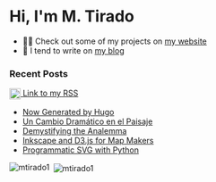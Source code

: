 <h1 align="left">Hi, I'm M. Tirado</h1>

- 👨‍💻 Check out some of my projects on [my website](https://mtirado.com)
- 📝 I tend to write on [my blog](https://mtirado.com/blog)

### Recent Posts
<p align="left">
<a href="https://mtirado.com/rss.xml" target="blank"><img align="center" src="https://raw.githubusercontent.com/rahuldkjain/github-profile-readme-generator/master/src/images/icons/Social/rss.svg" alt="https://mtirado.com/rss.xml" width="20" height="20"/> Link to my RSS</a>
</p>


<!-- BLOG-POST-LIST:START -->
- [Now Generated by Hugo](https://mtirado.com/blog/now-generated-by-hugo/)
- [Un Cambio Dramático en el Paisaje](https://mtirado.com/blog/cambio-paisaje/)
- [Demystifying the Analemma](https://mtirado.com/blog/demystifying-the-analemma/)
- [Inkscape and D3.js for Map Makers](https://mtirado.com/blog/inkscape-and-d3js-for-map-makers/)
- [Programmatic SVG with Python](https://mtirado.com/blog/programmatic-svg-with-python/)
<!-- BLOG-POST-LIST:END -->

<p><img align="left" src="https://github-readme-stats.vercel.app/api/top-langs?username=mtirado1&show_icons=true&locale=en&layout=compact" alt="mtirado1" /></p>

<p>&nbsp;<img align="center" src="https://github-readme-stats.vercel.app/api?username=mtirado1&show_icons=true&locale=en" alt="mtirado1" /></p>

